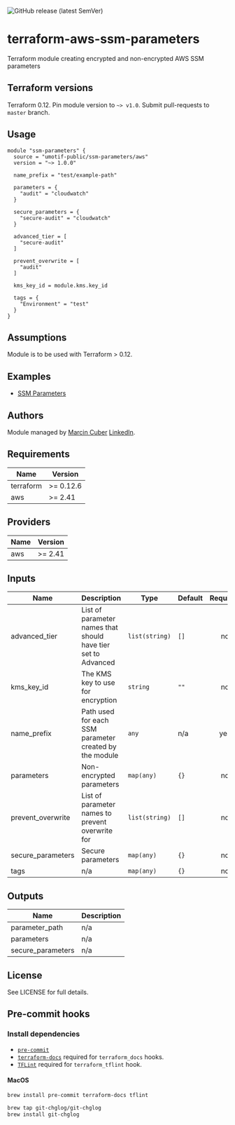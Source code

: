 ![GitHub release (latest SemVer)](https://img.shields.io/github/v/release/umotif-public/terraform-aws-ssm-parameters?style=social)

# terraform-aws-ssm-parameters
Terraform module creating encrypted and non-encrypted AWS SSM parameters

## Terraform versions

Terraform 0.12. Pin module version to `~> v1.0`. Submit pull-requests to `master` branch.

## Usage

```hcl
module "ssm-parameters" {
  source = "umotif-public/ssm-parameters/aws"
  version = "~> 1.0.0"

  name_prefix = "test/example-path"

  parameters = {
    "audit" = "cloudwatch"
  }

  secure_parameters = {
    "secure-audit" = "cloudwatch"
  }

  advanced_tier = [
    "secure-audit"
  ]

  prevent_overwrite = [
    "audit"
  ]

  kms_key_id = module.kms.key_id

  tags = {
    "Environment" = "test"
  }
}
```

## Assumptions

Module is to be used with Terraform > 0.12.

## Examples

* [SSM Parameters](https://github.com/umotif-public/terraform-aws-ssm-parameters/tree/master/examples/core)

## Authors

Module managed by [Marcin Cuber](https://github.com/marcincuber) [LinkedIn](https://www.linkedin.com/in/marcincuber/).

<!-- BEGINNING OF PRE-COMMIT-TERRAFORM DOCS HOOK -->
## Requirements

| Name | Version |
|------|---------|
| terraform | >= 0.12.6 |
| aws | >= 2.41 |

## Providers

| Name | Version |
|------|---------|
| aws | >= 2.41 |

## Inputs

| Name | Description | Type | Default | Required |
|------|-------------|------|---------|:--------:|
| advanced\_tier | List of parameter names that should have tier set to Advanced | `list(string)` | `[]` | no |
| kms\_key\_id | The KMS key to use for encryption | `string` | `""` | no |
| name\_prefix | Path used for each SSM parameter created by the module | `any` | n/a | yes |
| parameters | Non-encrypted parameters | `map(any)` | `{}` | no |
| prevent\_overwrite | List of parameter names to prevent overwrite for | `list(string)` | `[]` | no |
| secure\_parameters | Secure parameters | `map(any)` | `{}` | no |
| tags | n/a | `map(any)` | `{}` | no |

## Outputs

| Name | Description |
|------|-------------|
| parameter\_path | n/a |
| parameters | n/a |
| secure\_parameters | n/a |

<!-- END OF PRE-COMMIT-TERRAFORM DOCS HOOK -->

## License

See LICENSE for full details.

## Pre-commit hooks

### Install dependencies

* [`pre-commit`](https://pre-commit.com/#install)
* [`terraform-docs`](https://github.com/segmentio/terraform-docs) required for `terraform_docs` hooks.
* [`TFLint`](https://github.com/terraform-linters/tflint) required for `terraform_tflint` hook.

#### MacOS

```bash
brew install pre-commit terraform-docs tflint

brew tap git-chglog/git-chglog
brew install git-chglog
```
